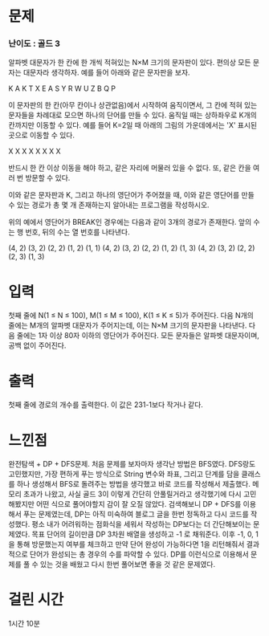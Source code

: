 # 문제

### 난이도 : 골드 3

알파벳 대문자가 한 칸에 한 개씩 적혀있는 N×M 크기의 문자판이 있다. 편의상 모든 문자는 대문자라 생각하자. 예를 들어 아래와 같은 문자판을 보자.

K A K T
X E A S
Y R W U
Z B Q P

이 문자판의 한 칸(아무 칸이나 상관없음)에서 시작하여 움직이면서, 그 칸에 적혀 있는 문자들을 차례대로 모으면 하나의 단어를 만들 수 있다. 움직일 때는 상하좌우로 K개의 칸까지만 이동할 수 있다. 예를 들어 K=2일 때 아래의 그림의 가운데에서는 'X' 표시된 곳으로 이동할 수 있다.

X
X
X X X X
X
X

반드시 한 칸 이상 이동을 해야 하고, 같은 자리에 머물러 있을 수 없다. 또, 같은 칸을 여러 번 방문할 수 있다.

이와 같은 문자판과 K, 그리고 하나의 영단어가 주어졌을 때, 이와 같은 영단어를 만들 수 있는 경로가 총 몇 개 존재하는지 알아내는 프로그램을 작성하시오.

위의 예에서 영단어가 BREAK인 경우에는 다음과 같이 3개의 경로가 존재한다. 앞의 수는 행 번호, 뒤의 수는 열 번호를 나타낸다.

(4, 2) (3, 2) (2, 2) (1, 2) (1, 1)
(4, 2) (3, 2) (2, 2) (1, 2) (1, 3)
(4, 2) (3, 2) (2, 2) (2, 3) (1, 3)

# 입력

첫째 줄에 N(1 ≤ N ≤ 100), M(1 ≤ M ≤ 100), K(1 ≤ K ≤ 5)가 주어진다. 다음 N개의 줄에는 M개의 알파벳 대문자가 주어지는데, 이는 N×M 크기의 문자판을 나타낸다. 다음 줄에는 1자 이상 80자 이하의 영단어가 주어진다. 모든 문자들은 알파벳 대문자이며, 공백 없이 주어진다.

# 출력

첫째 줄에 경로의 개수를 출력한다. 이 값은 231-1보다 작거나 같다.

# 느낀점

완전탐색 + DP + DFS문제. 처음 문제를 보자마자 생각난 방법은 BFS였다. DFS랑도 고민했지만, 가장 편하게 푸는 방식으로 String 변수와 좌표, 그리고 단계를 담을 클래스를 하나 생성해서 BFS로 돌려주는 방법을 생각했고 바로 코드를 작성해서 제출했다. 메모리 초과가 나왔고, 사실 골드 3이 이렇게 간단히 안풀릴거라고 생각했기에 다시 고민해봤지만 어떤 식으로 풀어야할지 감이 잘 오질 않았다. 검색해보니 DP + DFS를 이용해서 푸는 문제였는데, DP는 아직 미숙하여 블로그 글을 한번 정독하고 다시 코드를 작성했다. 평소 내가 어려워하는 점화식을 세워서 작성하는 DP보다는 더 간단해보이는 문제였다. 목표 단어의 길이만큼 DP 3차원 배열을 생성하고 -1 로 채워준다. 이후 -1, 0, 1 을 통해 방문했는지 여부를 체크하고 만약 단어 완성이 가능하다면 1을 리턴해줘서 결과적으로 단어가 완성되는 총 경우의 수를 파악할 수 있다. DP를 이런식으로 이용해서 문제를 풀 수 있는 것을 배웠고 다시 한번 풀어보면 좋을 것 같은 문제였다.

# 걸린 시간

1시간 10분

